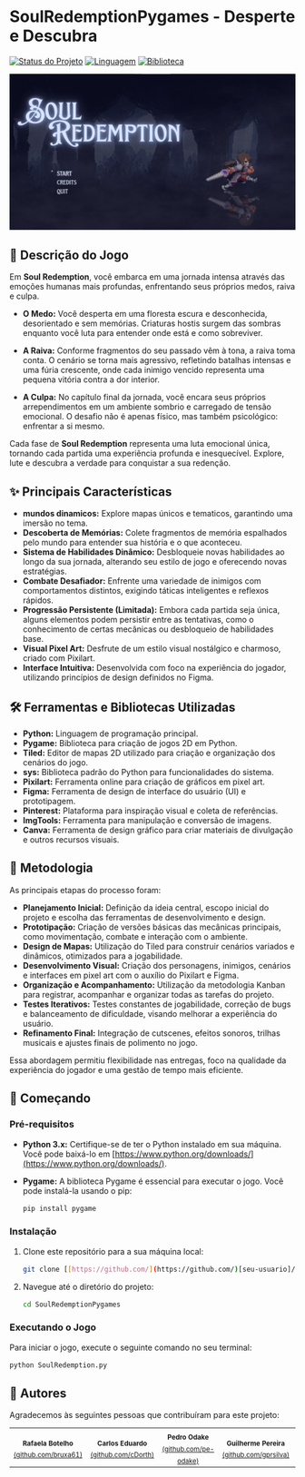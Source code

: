 # SoulRedemptionPygames - Desperte e Descubra

[![Status do Projeto](https://img.shields.io/badge/Status-Em%20Desenvolvimento-yellow)](https://github.com/[seu-usuario]/[seu-repositorio]/projects/)
[![Linguagem](https://img.shields.io/badge/Linguagem-Python-blue)](https://www.python.org/)
[![Biblioteca](https://img.shields.io/badge/Biblioteca-Pygame-brightgreen)](https://www.pygame.org/)

<img src="telaInicial.png" alt="Exemplo imagem">

## 📜 Descrição do Jogo

Em **Soul Redemption**, você embarca em uma jornada intensa através das emoções humanas mais profundas, enfrentando seus próprios medos, raiva e culpa.

- **O Medo:** Você desperta em uma floresta escura e desconhecida, desorientado e sem memórias. Criaturas hostis surgem das sombras enquanto você luta para entender onde está e como sobreviver.

- **A Raiva:** Conforme fragmentos do seu passado vêm à tona, a raiva toma conta. O cenário se torna mais agressivo, refletindo batalhas intensas e uma fúria crescente, onde cada inimigo vencido representa uma pequena vitória contra a dor interior.

- **A Culpa:** No capítulo final da jornada, você encara seus próprios arrependimentos em um ambiente sombrio e carregado de tensão emocional. O desafio não é apenas físico, mas também psicológico: enfrentar a si mesmo.

Cada fase de **Soul Redemption** representa uma luta emocional única, tornando cada partida uma experiência profunda e inesquecível. Explore, lute e descubra a verdade para conquistar a sua redenção.


## ✨ Principais Características

* **mundos dinamicos:** Explore mapas únicos e tematicos, garantindo uma imersão no tema.
* **Descoberta de Memórias:** Colete fragmentos de memória espalhados pelo mundo para entender sua história e o que aconteceu.
* **Sistema de Habilidades Dinâmico:** Desbloqueie novas habilidades ao longo da sua jornada, alterando seu estilo de jogo e oferecendo novas estratégias.
* **Combate Desafiador:** Enfrente uma variedade de inimigos com comportamentos distintos, exigindo táticas inteligentes e reflexos rápidos.
* **Progressão Persistente (Limitada):** Embora cada partida seja única, alguns elementos podem persistir entre as tentativas, como o conhecimento de certas mecânicas ou desbloqueio de habilidades base.
* **Visual Pixel Art:** Desfrute de um estilo visual nostálgico e charmoso, criado com Pixilart.
* **Interface Intuitiva:** Desenvolvida com foco na experiência do jogador, utilizando princípios de design definidos no Figma.

## 🛠️ Ferramentas e Bibliotecas Utilizadas

* **Python:** Linguagem de programação principal.
* **Pygame:** Biblioteca para criação de jogos 2D em Python.
* **Tiled:** Editor de mapas 2D utilizado para criação e organização dos cenários do jogo.
* **sys:** Biblioteca padrão do Python para funcionalidades do sistema.
* **Pixilart:** Ferramenta online para criação de gráficos em pixel art.
* **Figma:** Ferramenta de design de interface do usuário (UI) e prototipagem.
* **Pinterest:** Plataforma para inspiração visual e coleta de referências.
* **ImgTools:** Ferramenta para manipulação e conversão de imagens.
* **Canva:** Ferramenta de design gráfico para criar materiais de divulgação e outros recursos visuais.

## 🧪 Metodologia
As principais etapas do processo foram:

* **Planejamento Inicial:** Definição da ideia central, escopo inicial do projeto e escolha das ferramentas de desenvolvimento e design.
* **Prototipação:** Criação de versões básicas das mecânicas principais, como movimentação, combate e interação com o ambiente.
* **Design de Mapas:** Utilização do Tiled para construir cenários variados e dinâmicos, otimizados para a jogabilidade.
* **Desenvolvimento Visual:** Criação dos personagens, inimigos, cenários e interfaces em pixel art com o auxílio do Pixilart e Figma.
* **Organização e Acompanhamento:** Utilização da metodologia Kanban para registrar, acompanhar e organizar todas as tarefas do projeto.
* **Testes Iterativos:** Testes constantes de jogabilidade, correção de bugs e balanceamento de dificuldade, visando melhorar a experiência do usuário.
* **Refinamento Final:** Integração de cutscenes, efeitos sonoros, trilhas musicais e ajustes finais de polimento no jogo.

Essa abordagem permitiu flexibilidade nas entregas, foco na qualidade da experiência do jogador e uma gestão de tempo mais eficiente.

## 🚀 Começando

### Pré-requisitos

* **Python 3.x:** Certifique-se de ter o Python instalado em sua máquina. Você pode baixá-lo em [https://www.python.org/downloads/](https://www.python.org/downloads/).
* **Pygame:** A biblioteca Pygame é essencial para executar o jogo. Você pode instalá-la usando o pip:

    ```bash
    pip install pygame
    ```

### Instalação

1.  Clone este repositório para a sua máquina local:

    ```bash
    git clone [[https://github.com/](https://github.com/)[seu-usuario]/[seu-repositorio].git](https://github.com/Dronato/SoulRedemptionPygames.git)
    ```

2.  Navegue até o diretório do projeto:

    ```bash
    cd SoulRedemptionPygames
    ```

### Executando o Jogo

Para iniciar o jogo, execute o seguinte comando no seu terminal:

```bash
python SoulRedemption.py
```
## 🤝 Autores

Agradecemos às seguintes pessoas que contribuíram para este projeto:

<table>
  <tr>
    <td align="center">
        <sub>
          <b>Rafaela Botelho</b>
          <br>
          <a href="https://github.com/bruxa61">(github.com/bruxa61)</a>
        </sub>
    </td>
    <td align="center">
        <sub>
          <b>Carlos Eduardo</b>
          <br>
          <a href="https://github.com/cDorth">(github.com/cDorth)</a>
        </sub>
    </td>
    <td align="center">
        <sub>
          <b>Pedro Odake</b>
          <br>
         <a href="https://github.com/pe-odake">(github.com/pe-odake)</a>
        </sub>
    </td>
    <td align="center">
        <sub>
          <b>Guilherme Pereira</b>
           <br>
          <a href="https://github.com/gprsilva">(github.com/gprsilva)</a>
        </sub>
    </td>
    <td align="center">
        <sub>
          <b>Bruna Barboza</b>
           <br>
          <a href="https://github.com/brubsb">(github.com/brubsb)</a>
        </sub>
    </td>
    <td align="center">
        <sub>
          <b>Davi Torralvo</b>
           <br>
         <a href="https://github.com/DaviTorralvo">(github.com/DaviTorralvo)</a>
        </sub>
    </td>
    <td align="center">
        <sub>
          <b>Raí Carvalho</b>
           <br>
          <a href="https://github.com/Rai123100">(github.com/Rai123100)</a>
        </sub>
    </td>
        <td align="center">
        <sub>
          <b>Arthur Américo</b>
          <br>
         <a href="https://github.com/intentdoor">(github.com/intentdoor)</a>
        </sub>
    </td>
        <td align="center">
        <sub>
          <b>Matheus Vicente</b>
           <br>
          <a href="https://github.com/vicenteruedamatheus">(github.com/vicenteruedamatheus)</a>
        </sub>
    </td>
  </tr>
</table>
